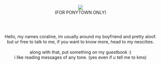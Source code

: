 <p align="center">  <img src="https://64.media.tumblr.com/0e2db92755ff8bcc07082c5610949a9f/7a90604eec2f4869-10/s500x750/4119a6fbcc59256bc4e168f3944ec566d011f55b.pnj"/>
<br>
(FOR PONYTOWN ONLY) </p>
<br> </br>
<p align="center">
Hello, my names coraline, im usually around my boyfriend and pretty aloof.
<br>
but ur free to talk to me, if you want to know more, head to my neocities.
<br> </br>
along with that, put something on  my guestbook :) 
<br>
i like reading messages of any tone. (yes even if u tell me to kms)
</p>
